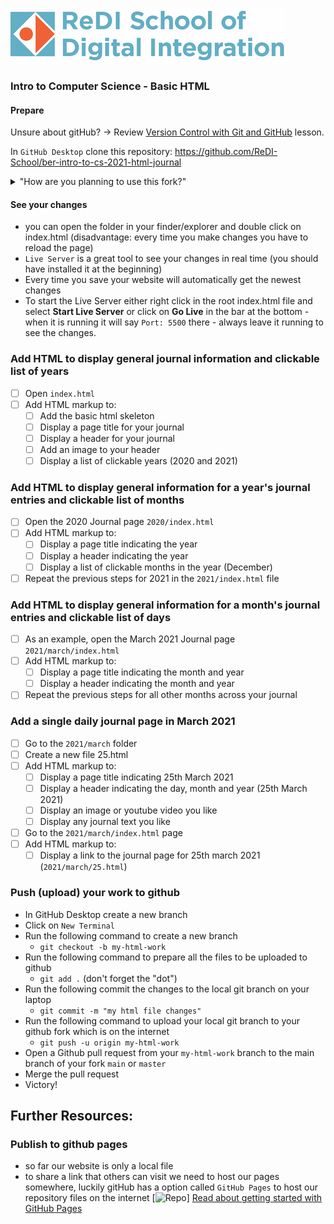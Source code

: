 ![ReDI](images/redi_banner.png)

### Intro to Computer Science - Basic HTML

#### Prepare

Unsure about gitHub?
→ Review [Version Control with Git and GitHub](https://redi-school.github.io/ber-dcp-intro-to-computer-science/docs/git/git_and_github_desktop/) lesson.

In `GitHub Desktop` clone this repository: https://github.com/ReDI-School/ber-intro-to-cs-2021-html-journal

<details>
  <summary>"How are you planning to use this fork?"</summary>
    
    Select For my own purposes
    ![clone](images/clone.png)
</details>

#### See your changes

- you can open the folder in your finder/explorer and double click on index.html (disadvantage: every time you make changes you have to reload the page)
- `Live Server` is a great tool to see your changes in real time (you should have installed it at the beginning)
- Every time you save your website will automatically get the newest changes
- To start the Live Server either right click in the root index.html file and select **Start Live Server** or click on **Go Live** in the bar at the bottom - when it is running it will say `Port: 5500` there - always leave it running to see the changes.

### Add HTML to display general journal information and clickable list of years

- [ ] Open `index.html`
- [ ] Add HTML markup to:
  - [ ] Add the basic html skeleton
  - [ ] Display a page title for your journal
  - [ ] Display a header for your journal
  - [ ] Add an image to your header
  - [ ] Display a list of clickable years (2020 and 2021)

### Add HTML to display general information for a year's journal entries and clickable list of months

- [ ] Open the 2020 Journal page `2020/index.html`
- [ ] Add HTML markup to:
  - [ ] Display a page title indicating the year
  - [ ] Display a header indicating the year
  - [ ] Display a list of clickable months in the year (December)
- [ ] Repeat the previous steps for 2021 in the `2021/index.html` file

### Add HTML to display general information for a month's journal entries and clickable list of days

- [ ] As an example, open the March 2021 Journal page `2021/march/index.html`
- [ ] Add HTML markup to:
  - [ ] Display a page title indicating the month and year
  - [ ] Display a header indicating the month and year
- [ ] Repeat the previous steps for all other months across your journal

### Add a single daily journal page in March 2021

- [ ] Go to the `2021/march` folder
- [ ] Create a new file 25.html
- [ ] Add HTML markup to:
  - [ ] Display a page title indicating 25th March 2021
  - [ ] Display a header indicating the day, month and year (25th March 2021)
  - [ ] Display an image or youtube video you like
  - [ ] Display any journal text you like
- [ ] Go to the `2021/march/index.html` page
- [ ] Add HTML markup to:
  - [ ] Display a link to the journal page for 25th march 2021 (`2021/march/25.html`)

### Push (upload) your work to github

- In GitHub Desktop create a new branch
- Click on `New Terminal`
- Run the following command to create a new branch
  - `git checkout -b my-html-work`
- Run the following command to prepare all the files to be uploaded to github
  - `git add .` (don't forget the "dot")
- Run the following commit the changes to the local git branch on your laptop
  - `git commit -m "my html file changes"`
- Run the following command to upload your local git branch to your github fork which is on the internet
  - `git push -u origin my-html-work`
- Open a Github pull request from your `my-html-work` branch to the main branch of your fork `main` or `master`
- Merge the pull request
- Victory!

## Further Resources:

### Publish to github pages

- so far our website is only a local file
- to share a link that others can visit we need to host our pages somewhere, luckily gitHub has a option called `GitHub Pages` to host our repository files on the internet
  [![Repo](https://badgen.net/badge/icon/GitHub?icon=github&label)] [Read about getting started with GitHub Pages](https://docs.github.com/en/pages/getting-started-with-github-pages/creating-a-github-pages-site)
